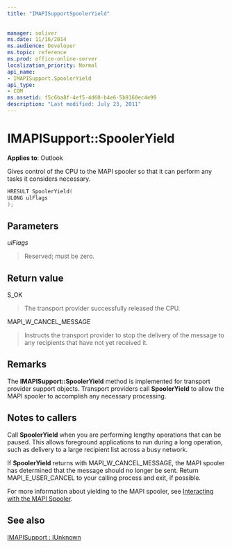 ```yaml
---
title: "IMAPISupportSpoolerYield"
 
 
manager: soliver
ms.date: 11/16/2014
ms.audience: Developer
ms.topic: reference
ms.prod: office-online-server
localization_priority: Normal
api_name:
- IMAPISupport.SpoolerYield
api_type:
- COM
ms.assetid: f5c6ba8f-4ef5-4d60-b4e6-5b9160ec4e99
description: "Last modified: July 23, 2011"
---
```


# IMAPISupport::SpoolerYield

  
  
**Applies to**: Outlook 
  
Gives control of the CPU to the MAPI spooler so that it can perform any tasks it considers necessary.
  
```cpp
HRESULT SpoolerYield(
ULONG ulFlags
);
```

## Parameters

 _ulFlags_
  
> Reserved; must be zero.
    
## Return value

S_OK 
  
> The transport provider successfully released the CPU.
    
MAPI_W_CANCEL_MESSAGE 
  
> Instructs the transport provider to stop the delivery of the message to any recipients that have not yet received it.
    
## Remarks

The **IMAPISupport::SpoolerYield** method is implemented for transport provider support objects. Transport providers call **SpoolerYield** to allow the MAPI spooler to accomplish any necessary processing. 
  
## Notes to callers

Call **SpoolerYield** when you are performing lengthy operations that can be paused. This allows foreground applications to run during a long operation, such as delivery to a large recipient list across a busy network. 
  
If **SpoolerYield** returns with MAPI_W_CANCEL_MESSAGE, the MAPI spooler has determined that the message should no longer be sent. Return MAPI_E_USER_CANCEL to your calling process and exit, if possible. 
  
For more information about yielding to the MAPI spooler, see [Interacting with the MAPI Spooler](interacting-with-the-mapi-spooler.md).
  
## See also



[IMAPISupport : IUnknown](imapisupportiunknown.md)

